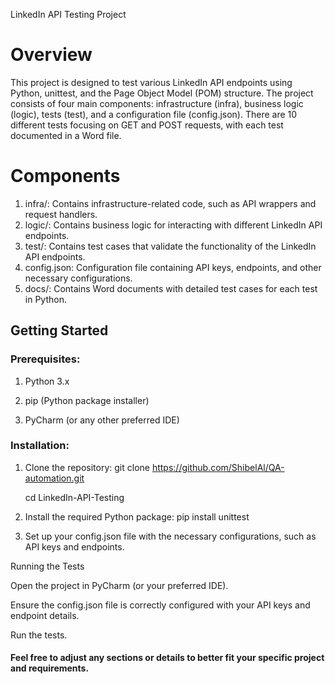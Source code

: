LinkedIn API Testing Project

# Overview

This project is designed to test various LinkedIn API endpoints using Python, unittest, and the Page Object Model (POM) structure. The project consists of four main components: infrastructure (infra), business logic (logic), tests (test), and a configuration file (config.json). There are 10 different tests focusing on GET and POST requests, with each test documented in a Word file.

# Components
1. infra/: Contains infrastructure-related code, such as API wrappers and request handlers.
2. logic/: Contains business logic for interacting with different LinkedIn API endpoints.
3. test/: Contains test cases that validate the functionality of the LinkedIn API endpoints.
4. config.json: Configuration file containing API keys, endpoints, and other necessary configurations.
5. docs/: Contains Word documents with detailed test cases for each test in Python.

## Getting Started

### Prerequisites:

1. Python 3.x

2. pip (Python package installer)

3. PyCharm (or any other preferred IDE)

### Installation:

1. Clone the repository:
git clone https://github.com/ShibelAl/QA-automation.git

    cd LinkedIn-API-Testing
2. Install the required Python package:
   pip install unittest

3. Set up your config.json file with the necessary configurations, such as API keys and endpoints.

Running the Tests

Open the project in PyCharm (or your preferred IDE).

Ensure the config.json file is correctly configured with your API keys and endpoint details.

Run the tests.


#### Feel free to adjust any sections or details to better fit your specific project and requirements.